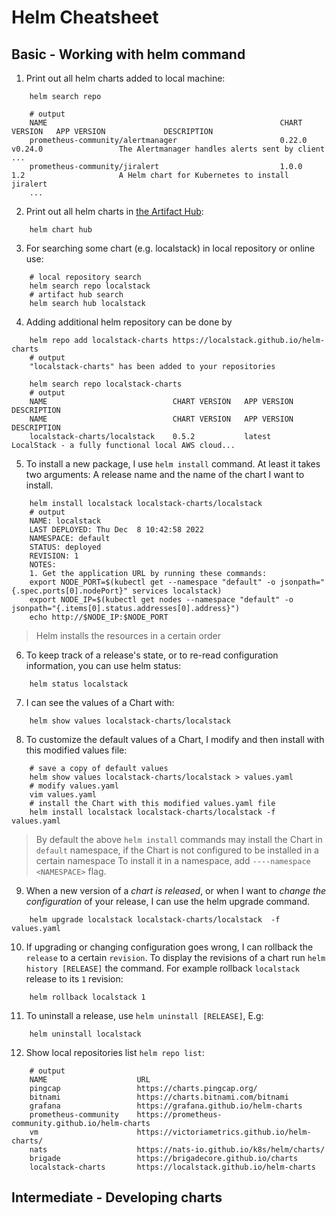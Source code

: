 # Helm Cheatsheet

## Basic - Working with helm command
1. Print out all helm charts added to local machine:        
```
    helm search repo
```
```
    # output
    NAME                                                    CHART VERSION   APP VERSION             DESCRIPTION                                       
    prometheus-community/alertmanager                       0.22.0          v0.24.0                 The Alertmanager handles alerts sent by client ...
    prometheus-community/jiralert                           1.0.0           1.2                     A Helm chart for Kubernetes to install jiralert  
    ... 
```
2. Print out all helm charts in [the Artifact Hub](https://artifacthub.io/packages/search?kind=0):      
```
    helm chart hub
```
3. For searching some chart (e.g. localstack) in local repository or online use:
```
    # local repository search
    helm search repo localstack
    # artifact hub search
    helm search hub localstack
```
4. Adding additional helm repository can be done by
```
    helm repo add localstack-charts https://localstack.github.io/helm-charts
    # output
    "localstack-charts" has been added to your repositories

    helm search repo localstack-charts
    # output
    NAME                            CHART VERSION   APP VERSION     DESCRIPTION                                       
    NAME                            CHART VERSION   APP VERSION     DESCRIPTION                                       
    localstack-charts/localstack    0.5.2           latest          LocalStack - a fully functional local AWS cloud...
```
5. To install a new package, I use `helm install` command. At least it takes two arguments: A release name and
the name of the chart I want to install.
```
    helm install localstack localstack-charts/localstack
    # output
    NAME: localstack
    LAST DEPLOYED: Thu Dec  8 10:42:58 2022
    NAMESPACE: default
    STATUS: deployed
    REVISION: 1
    NOTES:
    1. Get the application URL by running these commands:
    export NODE_PORT=$(kubectl get --namespace "default" -o jsonpath="{.spec.ports[0].nodePort}" services localstack)
    export NODE_IP=$(kubectl get nodes --namespace "default" -o jsonpath="{.items[0].status.addresses[0].address}")
    echo http://$NODE_IP:$NODE_PORT 
```
> Helm installs the resources in a certain order

6. To keep track of a release's state, or to re-read configuration information, you can use helm status:
```
    helm status localstack
```
7. I can see the values of a Chart with:
```
    helm show values localstack-charts/localstack
```
8. To customize the default values of a Chart, I modify and then install with this modified values file:
```
    # save a copy of default values
    helm show values localstack-charts/localstack > values.yaml
    # modify values.yaml
    vim values.yaml
    # install the Chart with this modified values.yaml file
    helm install localstack localstack-charts/localstack -f values.yaml
```
> By default the above `helm install` commands may install the Chart in `default` namespace, if the Chart 
> is not configured to be installed in a certain namespace
> To install it in a namespace, add `----namespace <NAMESPACE>` flag.
        
9. When a new version of a *chart is released*, or when I want to *change the configuration* of your release, I can use the helm upgrade command.
```
    helm upgrade localstack localstack-charts/localstack  -f values.yaml 
```
10. If upgrading or changing configuration goes wrong, I can rollback the `release` to a certain `revision`. To display the revisions of a chart
run  `helm history [RELEASE]` the command. For example rollback `localstack` release to its `1` revision:
```
    helm rollback localstack 1
```
11. To uninstall a release, use `helm uninstall [RELEASE]`, E.g:
```
    helm uninstall localstack
```
12. Show local repositories list `helm repo list`:
```
    # output
    NAME                    URL                                               
    pingcap                 https://charts.pingcap.org/                       
    bitnami                 https://charts.bitnami.com/bitnami                
    grafana                 https://grafana.github.io/helm-charts             
    prometheus-community    https://prometheus-community.github.io/helm-charts
    vm                      https://victoriametrics.github.io/helm-charts/    
    nats                    https://nats-io.github.io/k8s/helm/charts/        
    brigade                 https://brigadecore.github.io/charts              
    localstack-charts       https://localstack.github.io/helm-charts 

```

## Intermediate - Developing charts